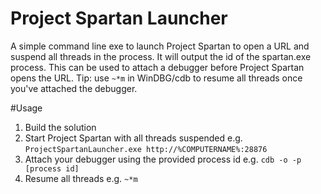 # Project Spartan Launcher
A simple command line exe to launch Project Spartan to open a URL and suspend
all threads in the process. It will output the id of the spartan.exe process.
This can be used to attach a debugger before Project Spartan opens the URL.
Tip: use `~*m` in WinDBG/cdb to resume all threads once you've attached the
debugger.

#Usage
1. Build the solution
2. Start Project Spartan with all threads suspended
    e.g. `ProjectSpartanLauncher.exe http://%COMPUTERNAME%:28876` 
3. Attach your debugger using the provided process id
    e.g. `cdb -o -p [process id]`
4. Resume all threads
    e.g. `~*m`


